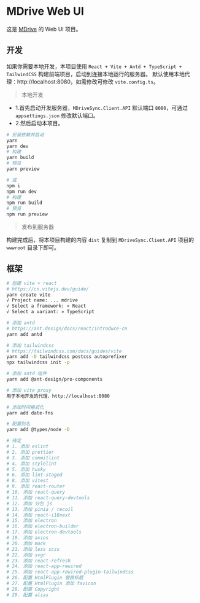 # MDrive Web UI

这是 [MDrive](https://github.com/trueai-org/MDriveSync) 的 Web UI 项目。

## 开发

如果你需要本地开发，本项目使用 `React + Vite + Antd + TypeScript + TailwindCSS` 构建前端项目，启动到连接本地运行的服务器。
默认使用本地代理：http://localhost:8080，如需修改可修改 `vite.config.ts`。

> 本地开发

+ 1.首先启动开发服务器，`MDriveSync.Client.API` 默认端口 `8080`，可通过 `appsettings.json` 修改默认端口。
+ 2.然后启动本项目。

```bash
# 安装依赖并启动
yarn
yarn dev
# 构建
yarn build
# 预览
yarn preview

# 或
npm i
npm run dev
# 构建
npm run build
# 预览
npm run preview
```

> 发布到服务器

构建完成后，将本项目构建的内容 `dist` 复制到 `MDriveSync.Client.API` 项目的 `wwwroot` 目录下即可。

## 框架

```bash
# 创建 vite + react
# https://cn.vitejs.dev/guide/
yarn create vite
√ Project name: ... mdrive
√ Select a framework: » React
√ Select a variant: » TypeScript

# 添加 antd
# https://ant.design/docs/react/introduce-cn
yarn add antd

# 添加 tailwindcss
# https://tailwindcss.com/docs/guides/vite
yarn add -D tailwindcss postcss autoprefixer
npx tailwindcss init -p

# 添加 antd 组件
yarn add @ant-design/pro-components

# 添加 vite proxy
用于本地开发的代理，http://localhost:8080

# 添加时间格式化
yarn add date-fns

# 配置别名
yarn add @types/node -D

# 待定
# 1. 添加 eslint
# 2. 添加 prettier
# 3. 添加 commitlint
# 4. 添加 stylelint
# 5. 添加 husky
# 6. 添加 lint-staged
# 8. 添加 vitest
# 9. 添加 react-router
# 10. 添加 react-query
# 11. 添加 react-query-devtools
# 12. 添加 分包 js
# 13. 添加 pinia / recoil
# 14. 添加 react-i18next
# 15. 添加 electron
# 16. 添加 electron-builder
# 17. 添加 electron-devtools
# 18. 添加 axios
# 20. 添加 mock
# 21. 添加 less scss
# 22. 添加 svgr
# 23. 添加 react-refresh
# 24. 添加 react-app-rewired
# 25. 添加 react-app-rewired-plugin-tailwindcss
# 26. 配置 HtmlPlugin 替换标题
# 27. 配置 HtmlPlugin 添加 favicon
# 28. 配置 Copyright
# 29. 配置 alias
```